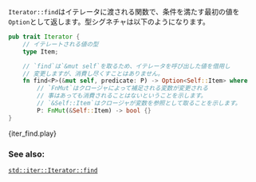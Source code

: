 <!-- `Iterator::find` is a function which when passed an iterator, will return
the first element which satisfies the predicate as an `Option`. Its
signature: -->
`Iterator::find`はイテレータに渡される関数で、条件を満たす最初の値を`Option`として返します。型シグネチャは以下のようになります。

```rust
pub trait Iterator {
    // イテレートされる値の型
    type Item;

    // `find`は`&mut self`を取るため、イテレータを呼び出した値を借用し
    // 変更しますが、消費し尽くすことはありません。
    fn find<P>(&mut self, predicate: P) -> Option<Self::Item> where
        // `FnMut`はクロージャによって補足される変数が変更される
        // 事はあっても消費されることはないということを示します。
        // `&Self::Item`はクロージャが変数を参照として取ることを示します。
        P: FnMut(&Self::Item) -> bool {}
}
```

{iter_find.play}

### See also:

[`std::iter::Iterator::find`][find]

[find]: http://doc.rust-lang.org/std/iter/trait.Iterator.html#method.find
